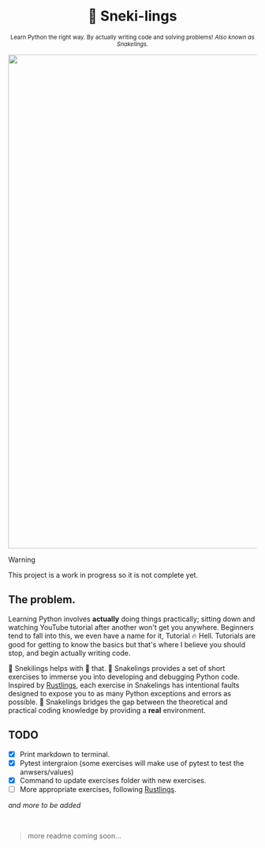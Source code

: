 <div align="center">

  # 🐍 Sneki-lings

  <sub>Learn Python the right way. By actually writing code and solving problems! *Also known as Snakelings.*</sub>

</div>

<img width="1000px" src="https://github.com/THEGOLDENPRO/snakelings/assets/66202304/ce48eae7-c2c6-4331-b7fe-a67bbfc07978">

<br>

> [!Warning]
> This project is a work in progress so it is not complete yet.

## The problem.
Learning Python involves **actually** doing things practically; sitting down and watching YouTube tutorial after another won't get you anywhere. Beginners tend to fall into this, we even have a name for it, Tutorial 🔥 Hell. Tutorials are good for getting to know the basics but that's where I believe you should stop, and begin actually writing code.

🐍 Snekilings helps with 🌟 that. 🐍 Snakelings provides a set of short exercises to immerse you into developing and debugging Python code. Inspired by [Rustlings](https://github.com/rust-lang/rustlings), each exercise in Snakelings has intentional faults designed to expose you to as many Python exceptions and errors as possible. 🐍 Snakelings bridges the gap between the theoretical and practical coding knowledge by providing a **real** environment.

## TODO
- [x] Print markdown to terminal.
- [x] Pytest intergraion (some exercises will make use of pytest to test the anwsers/values)
- [x] Command to update exercises folder with new exercises.
- [ ] More appropriate exercises, following [Rustlings](https://github.com/rust-lang/rustlings/tree/main/exercises).

*and more to be added*

<br>

> more readme coming soon...
